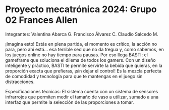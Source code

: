 # Proyecto mecatrónica 2024: Grupo 02 Frances Allen
Integrantes:
Valentina Abarca G.
Francisco Álvarez C.
Claudio Salcedo M.

¡Imagina esto! Estás en plena partida, el momento es crítico, la acción no para, pero ahí está… esa terrible sed que no da tregua y, como sabemos, en los juegos online no hay tiempo para pausas. Por eso llega BASTI: el gameframe que soluciona el dilema de todos los gamers. Con un diseño inteligente y práctico, BASTI te permite servirte la bebida que quieras, en la proporción exacta que prefieras, ¡sin dejar el control! Es la mezcla perfecta de comodidad y tecnología para que te mantengas en el juego sin distracciones.

Especificaciones técnicas:
El sistema cuenta con un sistema de sensores infrarrojos que permiten medir el tamaño de vaso a utilizar, sumado a una interfaz que permite la selección de las proporciones a tomar.
